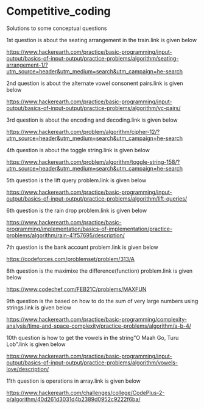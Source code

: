 # Competitive_coding
Solutions to some conceptual questions

1st question is about the seating arrangement in the train.link is given below

https://www.hackerearth.com/practice/basic-programming/input-output/basics-of-input-output/practice-problems/algorithm/seating-arrangement-1/?utm_source=header&utm_medium=search&utm_campaign=he-search

2nd question is about the alternate vowel consonent pairs.link is given below

https://www.hackerearth.com/practice/basic-programming/input-output/basics-of-input-output/practice-problems/algorithm/vc-pairs/

3rd question is about the encoding and decoding.link is given below

https://www.hackerearth.com/problem/algorithm/cipher-12/?utm_source=header&utm_medium=search&utm_campaign=he-search

4th question is about the toggle string.link is given below

https://www.hackerearth.com/problem/algorithm/toggle-string-158/?utm_source=header&utm_medium=search&utm_campaign=he-search

5th question is the lift query problem.link is given below

https://www.hackerearth.com/practice/basic-programming/input-output/basics-of-input-output/practice-problems/algorithm/lift-queries/

6th question is the rain drop problem.link is given below

https://www.hackerearth.com/practice/basic-programming/implementation/basics-of-implementation/practice-problems/algorithm/rain-41f57695/description/

7th question is the bank account problem.link is given below

https://codeforces.com/problemset/problem/313/A

8th question is the maximixe the difference(function) problem.link is given below

https://www.codechef.com/FEB21C/problems/MAXFUN

9th question is the based on how to do the sum of very large numbers using strings.link is given below

https://www.hackerearth.com/practice/basic-programming/complexity-analysis/time-and-space-complexity/practice-problems/algorithm/a-b-4/

10th question is how to get the vowels in the string"O Maah Go, Turu Lob".link is given below

https://www.hackerearth.com/practice/basic-programming/input-output/basics-of-input-output/practice-problems/algorithm/vowels-love/description/

11th question is operations in array.link is given below

https://www.hackerearth.com/challenges/college/CodePlus-2-p/algorithm/40d261d3031d4b2389d0952c9222f6ba/
